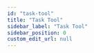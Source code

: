 ```yaml
---
id: "task-tool"
title: "Task Tool"
sidebar_label: "Task Tool"
sidebar_position: 0
custom_edit_url: null
---
```

